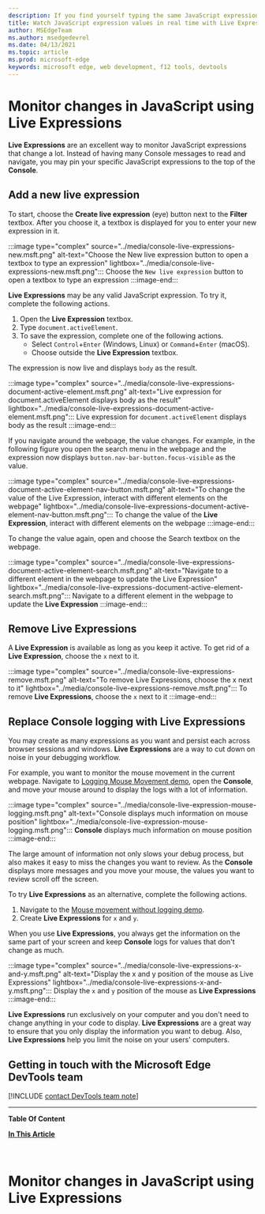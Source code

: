 ```yaml
---
description: If you find yourself typing the same JavaScript expressions into the Console repeatedly, try Live Expressions instead.
title: Watch JavaScript expression values in real time with Live Expressions
author: MSEdgeTeam
ms.author: msedgedevrel
ms.date: 04/13/2021
ms.topic: article
ms.prod: microsoft-edge
keywords: microsoft edge, web development, f12 tools, devtools
---
```

# Monitor changes in JavaScript using Live Expressions

**Live Expressions** are an excellent way to monitor JavaScript expressions that change a lot.    Instead of having many Console messages to read and navigate, you may pin your specific JavaScript expressions to the top of the **Console**.

## Add a new live expression

To start, choose the **Create live expression** \(eye\) button next to the **Filter** textbox.  After you choose it, a textbox is displayed for you to enter your new expression in it.

:::image type="complex" source="../media/console-live-expressions-new.msft.png" alt-text="Choose the New live expression button to open a textbox to type an expression" lightbox="../media/console-live-expressions-new.msft.png":::
    Choose the `New live expression` button to open a textbox to type an expression
:::image-end:::

**Live Expressions** may be any valid JavaScript expression.  To try it, complete the following actions.

1.  Open the **Live Expression** textbox.
1.  Type `document.activeElement`.
1.  To save the expression, complete one of the following actions.
    *   Select `Control`+`Enter` \(Windows, Linux\) or `Command`+`Enter` \(macOS\).
    *   Choose outside the **Live Expression** textbox.

The expression is now live and displays `body` as the result.

:::image type="complex" source="../media/console-live-expressions-document-active-element.msft.png" alt-text="Live expression for document.activeElement displays body as the result" lightbox="../media/console-live-expressions-document-active-element.msft.png":::
    Live expression for `document.activeElement` displays body as the result
:::image-end:::

If you navigate around the webpage, the value changes.  For example, in the following figure you open the search menu in the webpage and the expression now displays `button.nav-bar-button.focus-visible` as the value.

:::image type="complex" source="../media/console-live-expressions-document-active-element-nav-button.msft.png" alt-text="To change the value of the Live Expression, interact with different elements on the webpage" lightbox="../media/console-live-expressions-document-active-element-nav-button.msft.png":::
    To change the value of the **Live Expression**, interact with different elements on the webpage
:::image-end:::

To change the value again, open and choose the Search textbox on the webpage.

:::image type="complex" source="../media/console-live-expressions-document-active-element-search.msft.png" alt-text="Navigate to a different element in the webpage to update the Live Expression" lightbox="../media/console-live-expressions-document-active-element-search.msft.png":::
    Navigate to a different element in the webpage to update the **Live Expression**
:::image-end:::

## Remove Live Expressions

A **Live Expression** is available as long as you keep it active.  To get rid of a **Live Expression**, choose the `x` next to it.

:::image type="complex" source="../media/console-live-expressions-remove.msft.png" alt-text="To remove Live Expressions, choose the x next to it" lightbox="../media/console-live-expressions-remove.msft.png":::
    To remove **Live Expressions**, choose the `x` next to it
:::image-end:::

## Replace Console logging with Live Expressions

You may create as many expressions as you want and persist each across browser sessions and windows.  **Live Expressions** are a way to cut down on noise in your debugging workflow.

For example, you want to monitor the mouse movement in the current webpage.  Navigate to [Logging Mouse Movement demo][GithubMicrosoftedgeDevtoolssamplesConsoleMousemoveHtml], open the **Console**, and move your mouse around to display the logs with a lot of information.

:::image type="complex" source="../media/console-live-expression-mouse-logging.msft.png" alt-text="Console displays much information on mouse position" lightbox="../media/console-live-expression-mouse-logging.msft.png":::
    **Console** displays much information on mouse position
:::image-end:::

The large amount of information not only slows your debug process, but also makes it easy to miss the changes you want to review.  As the **Console** displays more messages and you move your mouse, the values you want to review scroll off the screen.

To try **Live Expressions** as an alternative, complete the following actions.

1.  Navigate to the [Mouse movement without logging demo][GithubMicrosoftedgeDevtoolssamplesConsoleMouseNoLogHtml].
1.  Create **Live Expressions** for `x` and `y`.

When you use **Live Expressions**, you always get the information on the same part of your screen and keep **Console** logs for values that don't change as much.

:::image type="complex" source="../media/console-live-expressions-x-and-y.msft.png" alt-text="Display the x and y position of the mouse as Live Expressions" lightbox="../media/console-live-expressions-x-and-y.msft.png":::
    Display the `x` and `y` position of the mouse as **Live Expressions**
:::image-end:::

**Live Expressions** run exclusively on your computer and you don't need to change anything in your code to display.  **Live Expressions** are a great way to ensure that you only display the information you want to debug.  Also, **Live Expressions** help you limit the noise on your users' computers.

## Getting in touch with the Microsoft Edge DevTools team

[!INCLUDE [contact DevTools team note](../includes/contact-devtools-team-note.md)]

<!-- links -->

[GithubMicrosoftedgeDevtoolssamplesConsoleMousemoveHtml]: https://microsoftedge.github.io/DevToolsSamples/console/mousemove.html "Console messages examples: Using table | GitHub"
[GithubMicrosoftedgeDevtoolssamplesConsoleMouseNoLogHtml]: https://microsoftedge.github.io/DevToolsSamples/console/mousemove-no-log.html "Mouse movement without logging | GitHub"

---

<link rel="stylesheet" href="//axeleric.eu/assets/md/css/ae-md.css">
<link rel="stylesheet" href="//axeleric.eu/assets/md/css/ae-md-append.css">
<link rel="stylesheet" href="//axeleric.eu/assets/md/css/ae-md-col3.css">
<link rel="stylesheet" href="//axeleric.eu/assets/md/css/ae-hili.css">
<script src="//axeleric.eu/assets/md/js/highlight.pack.js"></script>
<script>hljs.highlightAll();</script>

<div id="left-box" class="left-box">

**Table Of Content**

</div>

<div id="right-box" class="right-box">

[**In This Article**](#top)

</div>

<div id="top-box" class="top-box">&nbsp;

# Monitor changes in JavaScript using Live Expressions  


</div>
